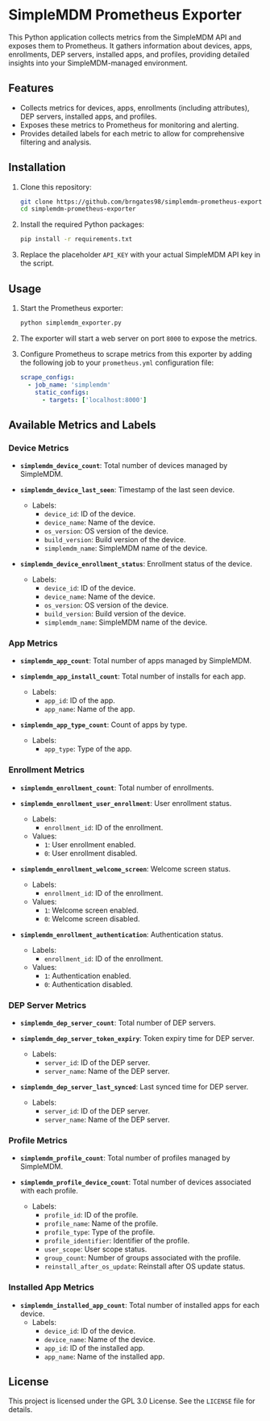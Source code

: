 # SimpleMDM Prometheus Exporter

This Python application collects metrics from the SimpleMDM API and exposes them to Prometheus. It gathers information about devices, apps, enrollments, DEP servers, installed apps, and profiles, providing detailed insights into your SimpleMDM-managed environment.

## Features

- Collects metrics for devices, apps, enrollments (including attributes), DEP servers, installed apps, and profiles.
- Exposes these metrics to Prometheus for monitoring and alerting.
- Provides detailed labels for each metric to allow for comprehensive filtering and analysis.

## Installation

1. Clone this repository:

    ```bash
    git clone https://github.com/brngates98/simplemdm-prometheus-exporter.git
    cd simplemdm-prometheus-exporter
    ```

2. Install the required Python packages:

    ```bash
    pip install -r requirements.txt
    ```

3. Replace the placeholder `API_KEY` with your actual SimpleMDM API key in the script.

## Usage

1. Start the Prometheus exporter:

    ```bash
    python simplemdm_exporter.py
    ```

2. The exporter will start a web server on port `8000` to expose the metrics.

3. Configure Prometheus to scrape metrics from this exporter by adding the following job to your `prometheus.yml` configuration file:

    ```yaml
    scrape_configs:
      - job_name: 'simplemdm'
        static_configs:
          - targets: ['localhost:8000']
    ```

## Available Metrics and Labels

### Device Metrics

- **`simplemdm_device_count`**: Total number of devices managed by SimpleMDM.

- **`simplemdm_device_last_seen`**: Timestamp of the last seen device.
  - Labels:
    - `device_id`: ID of the device.
    - `device_name`: Name of the device.
    - `os_version`: OS version of the device.
    - `build_version`: Build version of the device.
    - `simplemdm_name`: SimpleMDM name of the device.

- **`simplemdm_device_enrollment_status`**: Enrollment status of the device.
  - Labels:
    - `device_id`: ID of the device.
    - `device_name`: Name of the device.
    - `os_version`: OS version of the device.
    - `build_version`: Build version of the device.
    - `simplemdm_name`: SimpleMDM name of the device.

### App Metrics

- **`simplemdm_app_count`**: Total number of apps managed by SimpleMDM.

- **`simplemdm_app_install_count`**: Total number of installs for each app.
  - Labels:
    - `app_id`: ID of the app.
    - `app_name`: Name of the app.

- **`simplemdm_app_type_count`**: Count of apps by type.
  - Labels:
    - `app_type`: Type of the app.

### Enrollment Metrics

- **`simplemdm_enrollment_count`**: Total number of enrollments.

- **`simplemdm_enrollment_user_enrollment`**: User enrollment status.
  - Labels:
    - `enrollment_id`: ID of the enrollment.
  - Values:
    - `1`: User enrollment enabled.
    - `0`: User enrollment disabled.

- **`simplemdm_enrollment_welcome_screen`**: Welcome screen status.
  - Labels:
    - `enrollment_id`: ID of the enrollment.
  - Values:
    - `1`: Welcome screen enabled.
    - `0`: Welcome screen disabled.

- **`simplemdm_enrollment_authentication`**: Authentication status.
  - Labels:
    - `enrollment_id`: ID of the enrollment.
  - Values:
    - `1`: Authentication enabled.
    - `0`: Authentication disabled.

### DEP Server Metrics

- **`simplemdm_dep_server_count`**: Total number of DEP servers.

- **`simplemdm_dep_server_token_expiry`**: Token expiry time for DEP server.
  - Labels:
    - `server_id`: ID of the DEP server.
    - `server_name`: Name of the DEP server.

- **`simplemdm_dep_server_last_synced`**: Last synced time for DEP server.
  - Labels:
    - `server_id`: ID of the DEP server.
    - `server_name`: Name of the DEP server.

### Profile Metrics

- **`simplemdm_profile_count`**: Total number of profiles managed by SimpleMDM.

- **`simplemdm_profile_device_count`**: Total number of devices associated with each profile.
  - Labels:
    - `profile_id`: ID of the profile.
    - `profile_name`: Name of the profile.
    - `profile_type`: Type of the profile.
    - `profile_identifier`: Identifier of the profile.
    - `user_scope`: User scope status.
    - `group_count`: Number of groups associated with the profile.
    - `reinstall_after_os_update`: Reinstall after OS update status.

### Installed App Metrics

- **`simplemdm_installed_app_count`**: Total number of installed apps for each device.
  - Labels:
    - `device_id`: ID of the device.
    - `device_name`: Name of the device.
    - `app_id`: ID of the installed app.
    - `app_name`: Name of the installed app.

## License

This project is licensed under the GPL 3.0 License. See the `LICENSE` file for details.
